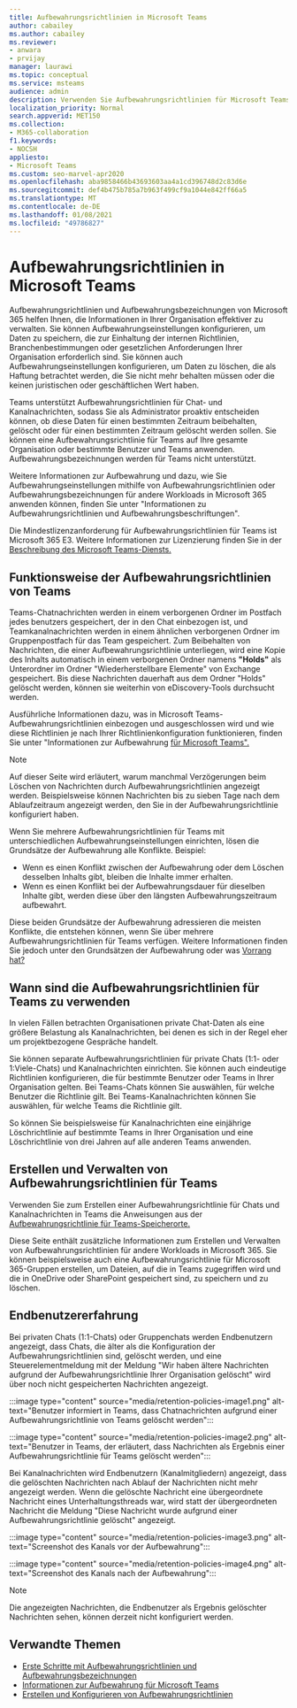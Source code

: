 ```yaml
---
title: Aufbewahrungsrichtlinien in Microsoft Teams
author: cabailey
ms.author: cabailey
ms.reviewer:
- anwara
- prvijay
manager: laurawi
ms.topic: conceptual
ms.service: msteams
audience: admin
description: Verwenden Sie Aufbewahrungsrichtlinien für Microsoft Teams, um Nachrichten zu behalten, die zur Einhaltung interner Richtlinien, brancheninterner Vorschriften oder gesetzlicher Anforderungen erforderlich sind, und um Nachrichten zu löschen, die als Haftung angesehen werden oder keinen juristischen geschäftlichen Wert haben.
localization_priority: Normal
search.appverid: MET150
ms.collection:
- M365-collaboration
f1.keywords:
- NOCSH
appliesto:
- Microsoft Teams
ms.custom: seo-marvel-apr2020
ms.openlocfilehash: aba9858466b43693603aa4a1cd396748d2c83d6e
ms.sourcegitcommit: def4b475b785a7b963f499cf9a1044e842ff66a5
ms.translationtype: MT
ms.contentlocale: de-DE
ms.lasthandoff: 01/08/2021
ms.locfileid: "49786827"
---
```

# <a name="retention-policies-in-microsoft-teams"></a>Aufbewahrungsrichtlinien in Microsoft Teams

Aufbewahrungsrichtlinien und Aufbewahrungsbezeichnungen von Microsoft 365 helfen Ihnen, die Informationen in Ihrer Organisation effektiver zu verwalten. Sie können Aufbewahrungseinstellungen konfigurieren, um Daten zu speichern, die zur Einhaltung der internen Richtlinien, Branchenbestimmungen oder gesetzlichen Anforderungen Ihrer Organisation erforderlich sind. Sie können auch Aufbewahrungseinstellungen konfigurieren, um Daten zu löschen, die als Haftung betrachtet werden, die Sie nicht mehr behalten müssen oder die keinen juristischen oder geschäftlichen Wert haben.

Teams unterstützt Aufbewahrungsrichtlinien für Chat- und Kanalnachrichten, sodass Sie als Administrator proaktiv entscheiden können, ob diese Daten für einen bestimmten Zeitraum beibehalten, gelöscht oder für einen bestimmten Zeitraum gelöscht werden sollen. Sie können eine Aufbewahrungsrichtlinie für Teams auf Ihre gesamte Organisation oder bestimmte Benutzer und Teams anwenden. Aufbewahrungsbezeichnungen werden für Teams nicht unterstützt.

Weitere Informationen zur Aufbewahrung und dazu, wie Sie Aufbewahrungseinstellungen mithilfe von Aufbewahrungsrichtlinien oder Aufbewahrungsbezeichnungen für andere Workloads in Microsoft 365 anwenden können, finden Sie unter "Informationen zu Aufbewahrungsrichtlinien und Aufbewahrungsbeschriftungen". [](https://docs.microsoft.com/microsoft-365/compliance/retention)

Die Mindestlizenzanforderung für Aufbewahrungsrichtlinien für Teams ist Microsoft 365 E3. Weitere Informationen zur Lizenzierung finden Sie in der [Beschreibung des Microsoft Teams-Diensts.](https://docs.microsoft.com/office365/servicedescriptions/teams-service-description)

## <a name="how-teams-retention-policies-work"></a>Funktionsweise der Aufbewahrungsrichtlinien von Teams

Teams-Chatnachrichten werden in einem verborgenen Ordner im Postfach jedes benutzers gespeichert, der in den Chat einbezogen ist, und Teamkanalnachrichten werden in einem ähnlichen verborgenen Ordner im Gruppenpostfach für das Team gespeichert. Zum Beibehalten von Nachrichten, die einer Aufbewahrungsrichtlinie unterliegen, wird eine Kopie des Inhalts automatisch in einem verborgenen Ordner namens **"Holds"** als Unterordner im Ordner "Wiederherstellbare Elemente" von Exchange gespeichert.  Bis diese Nachrichten dauerhaft aus dem Ordner "Holds" gelöscht werden, können sie weiterhin von eDiscovery-Tools durchsucht werden.

Ausführliche Informationen dazu, was in Microsoft Teams-Aufbewahrungsrichtlinien einbezogen und ausgeschlossen wird und wie diese Richtlinien je nach Ihrer Richtlinienkonfiguration funktionieren, finden Sie unter "Informationen zur Aufbewahrung [für Microsoft Teams".](https://docs.microsoft.com/microsoft-365/compliance/retention-policies-teams)

> [!NOTE]
> Auf dieser Seite wird erläutert, warum manchmal Verzögerungen beim Löschen von Nachrichten durch Aufbewahrungsrichtlinien angezeigt werden. Beispielsweise können Nachrichten bis zu sieben Tage nach dem Ablaufzeitraum angezeigt werden, den Sie in der Aufbewahrungsrichtlinie konfiguriert haben.

Wenn Sie mehrere Aufbewahrungsrichtlinien für Teams mit unterschiedlichen Aufbewahrungseinstellungen einrichten, lösen die Grundsätze der Aufbewahrung alle Konflikte. Beispiel:
- Wenn es einen Konflikt zwischen der Aufbewahrung oder dem Löschen desselben Inhalts gibt, bleiben die Inhalte immer erhalten.
- Wenn es einen Konflikt bei der Aufbewahrungsdauer für dieselben Inhalte gibt, werden diese über den längsten Aufbewahrungszeitraum aufbewahrt.

Diese beiden Grundsätze der Aufbewahrung adressieren die meisten Konflikte, die entstehen können, wenn Sie über mehrere Aufbewahrungsrichtlinien für Teams verfügen. Weitere Informationen finden Sie jedoch unter den Grundsätzen der Aufbewahrung oder was [Vorrang hat?](https://docs.microsoft.com/microsoft-365/compliance/retention#the-principles-of-retention-or-what-takes-precedence)

## <a name="when-to-use-retention-policies-for-teams"></a>Wann sind die Aufbewahrungsrichtlinien für Teams zu verwenden

In vielen Fällen betrachten Organisationen private Chat-Daten als eine größere Belastung als Kanalnachrichten, bei denen es sich in der Regel eher um projektbezogene Gespräche handelt.

Sie können separate Aufbewahrungsrichtlinien für private Chats (1:1- oder 1:Viele-Chats) und Kanalnachrichten einrichten. Sie können auch eindeutige Richtlinien konfigurieren, die für bestimmte Benutzer oder Teams in Ihrer Organisation gelten. Bei Teams-Chats können Sie auswählen, für welche Benutzer die Richtlinie gilt. Bei Teams-Kanalnachrichten können Sie auswählen, für welche Teams die Richtlinie gilt.

So können Sie beispielsweise für Kanalnachrichten eine einjährige Löschrichtlinie auf bestimmte Teams in Ihrer Organisation und eine Löschrichtlinie von drei Jahren auf alle anderen Teams anwenden.

## <a name="create-and-manage-retention-policies-for-teams"></a>Erstellen und Verwalten von Aufbewahrungsrichtlinien für Teams

Verwenden Sie zum Erstellen einer Aufbewahrungsrichtlinie für Chats und Kanalnachrichten in Teams die Anweisungen aus der [Aufbewahrungsrichtlinie für Teams-Speicherorte.](https://docs.microsoft.com/microsoft-365/compliance/create-retention-policies#retention-policy-for-teams-locations)

Diese Seite enthält zusätzliche Informationen zum Erstellen und Verwalten von Aufbewahrungsrichtlinien für andere Workloads in Microsoft 365. Sie können beispielsweise auch eine Aufbewahrungsrichtlinie für Microsoft 365-Gruppen erstellen, um Dateien, auf die in Teams zugegriffen wird und die in OneDrive oder SharePoint gespeichert sind, zu speichern und zu löschen.  

## <a name="end-user-experience"></a>Endbenutzererfahrung

Bei privaten Chats (1:1-Chats) oder Gruppenchats werden Endbenutzern angezeigt, dass Chats, die älter als die Konfiguration der Aufbewahrungsrichtlinien sind, gelöscht werden, und eine Steuerelementmeldung mit der Meldung "Wir haben ältere Nachrichten aufgrund der Aufbewahrungsrichtlinie Ihrer Organisation gelöscht" wird über noch nicht gespeicherten Nachrichten angezeigt.

:::image type="content" source="media/retention-policies-image1.png" alt-text="Benutzer informiert in Teams, dass Chatnachrichten aufgrund einer Aufbewahrungsrichtlinie von Teams gelöscht werden":::


:::image type="content" source="media/retention-policies-image2.png" alt-text="Benutzer in Teams, der erläutert, dass Nachrichten als Ergebnis einer Aufbewahrungsrichtlinie für Teams gelöscht werden":::

Bei Kanalnachrichten wird Endbenutzern (Kanalmitgliedern) angezeigt, dass die gelöschten Nachrichten nach Ablauf der Nachrichten nicht mehr angezeigt werden. Wenn die gelöschte Nachricht eine übergeordnete Nachricht eines Unterhaltungsthreads war, wird statt der übergeordneten Nachricht die Meldung "Diese Nachricht wurde aufgrund einer Aufbewahrungsrichtlinie gelöscht" angezeigt.

:::image type="content" source="media/retention-policies-image3.png" alt-text="Screenshot des Kanals vor der Aufbewahrung":::

:::image type="content" source="media/retention-policies-image4.png" alt-text="Screenshot des Kanals nach der Aufbewahrung":::

> [!NOTE]
> Die angezeigten Nachrichten, die Endbenutzer als Ergebnis gelöschter Nachrichten sehen, können derzeit nicht konfiguriert werden.


## <a name="related-topics"></a>Verwandte Themen

- [Erste Schritte mit Aufbewahrungsrichtlinien und Aufbewahrungsbezeichnungen](https://docs.microsoft.com/microsoft-365/compliance/get-started-with-retention)
- [Informationen zur Aufbewahrung für Microsoft Teams](https://docs.microsoft.com/microsoft-365/compliance/retention-policies-teams)
- [Erstellen und Konfigurieren von Aufbewahrungsrichtlinien](https://docs.microsoft.com/microsoft-365/compliance/create-retention-policies)